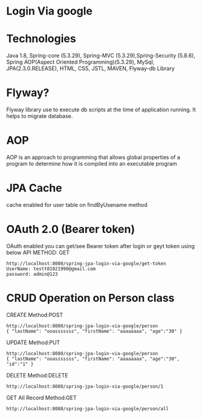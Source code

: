 # Login Via google

# Technologies
Java 1.8, 
Spring-core (5.3.29), Spring-MVC (5.3.29),Spring-Security (5.8.6), Spring AOP(Aspect Oriented Programming)(5.3.29),
MySql, JPA(2.3.0.RELEASE),
HTML, CSS, JSTL, MAVEN, 
Flyway-db Library

# Flyway?
Flyway library use to execute db scripts at the time of application running. It helps to migrate database. 

# AOP
AOP is an approach to programming that allows global properties of a program to determine how it is compiled into an executable program

# JPA Cache
cache enabled for user table on findByUsename method

# OAuth 2.0 (Bearer token)
OAuth enabled you can get/see Bearer token after login or geyt token using below API
METHOD: GET

	http://localhost:8080/spring-jpa-login-via-google/get-token
	UserName: testt01021990@gmail.com
	password: admin@123
	

# CRUD Operation on Person class
CREATE Method:POST

	http://localhost:8080/spring-jpa-login-via-google/person
	{ "lastName": "ooasssssss", "firstName": "aaaaaaaa", "age":"30" }
	
UPDATE Method:PUT

	http://localhost:8080/spring-jpa-login-via-google/person
	{ "lastName": "ooasssssss", "firstName": "aaaaaaaa", "age":"30", "id":"1" }
	
DELETE Method:DELETE

	http://localhost:8080/spring-jpa-login-via-google/person/1
	
GET All Record Method:GET

	http://localhost:8080/spring-jpa-login-via-google/person/all


